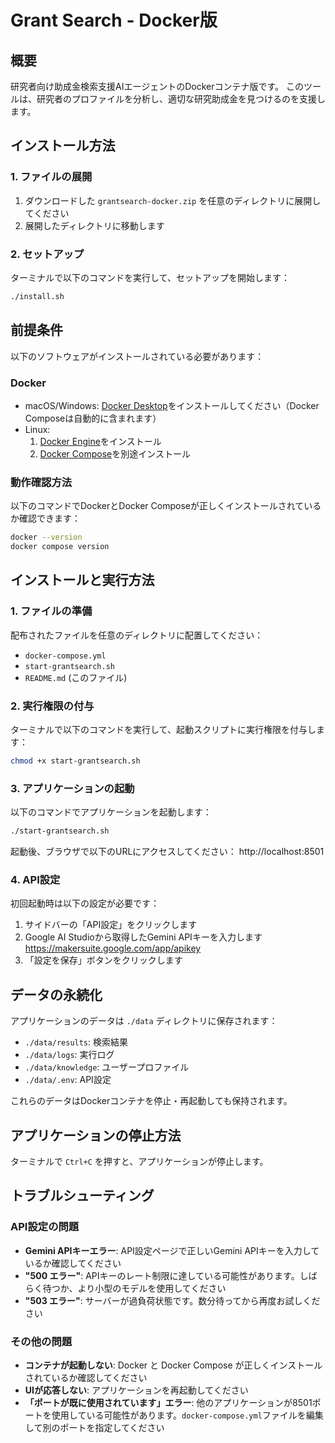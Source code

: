 # Grant Search - Docker版

## 概要

研究者向け助成金検索支援AIエージェントのDockerコンテナ版です。
このツールは、研究者のプロファイルを分析し、適切な研究助成金を見つけるのを支援します。

## インストール方法

### 1. ファイルの展開

1. ダウンロードした `grantsearch-docker.zip` を任意のディレクトリに展開してください
2. 展開したディレクトリに移動します

### 2. セットアップ

ターミナルで以下のコマンドを実行して、セットアップを開始します：

```bash
./install.sh
```

## 前提条件

以下のソフトウェアがインストールされている必要があります：

### Docker
- macOS/Windows: [Docker Desktop](https://www.docker.com/products/docker-desktop/)をインストールしてください（Docker Composeは自動的に含まれます）
- Linux: 
  1. [Docker Engine](https://docs.docker.com/engine/install/)をインストール
  2. [Docker Compose](https://docs.docker.com/compose/install/)を別途インストール

### 動作確認方法
以下のコマンドでDockerとDocker Composeが正しくインストールされているか確認できます：

```bash
docker --version
docker compose version
```

## インストールと実行方法

### 1. ファイルの準備

配布されたファイルを任意のディレクトリに配置してください：
- `docker-compose.yml`
- `start-grantsearch.sh`
- `README.md` (このファイル)

### 2. 実行権限の付与

ターミナルで以下のコマンドを実行して、起動スクリプトに実行権限を付与します：

```bash
chmod +x start-grantsearch.sh
```

### 3. アプリケーションの起動

以下のコマンドでアプリケーションを起動します：

```bash
./start-grantsearch.sh
```

起動後、ブラウザで以下のURLにアクセスしてください：
http://localhost:8501

### 4. API設定

初回起動時は以下の設定が必要です：

1. サイドバーの「API設定」をクリックします
2. Google AI Studioから取得したGemini APIキーを入力します  
   https://makersuite.google.com/app/apikey
3. 「設定を保存」ボタンをクリックします

## データの永続化

アプリケーションのデータは `./data` ディレクトリに保存されます：

- `./data/results`: 検索結果
- `./data/logs`: 実行ログ
- `./data/knowledge`: ユーザープロファイル
- `./data/.env`: API設定

これらのデータはDockerコンテナを停止・再起動しても保持されます。

## アプリケーションの停止方法

ターミナルで `Ctrl+C` を押すと、アプリケーションが停止します。

## トラブルシューティング

### API設定の問題

- **Gemini APIキーエラー**: API設定ページで正しいGemini APIキーを入力しているか確認してください
- **"500 エラー"**: APIキーのレート制限に達している可能性があります。しばらく待つか、より小型のモデルを使用してください
- **"503 エラー"**: サーバーが過負荷状態です。数分待ってから再度お試しください

### その他の問題

- **コンテナが起動しない**: Docker と Docker Compose が正しくインストールされているか確認してください
- **UIが応答しない**: アプリケーションを再起動してください
- **「ポートが既に使用されています」エラー**: 他のアプリケーションが8501ポートを使用している可能性があります。`docker-compose.yml`ファイルを編集して別のポートを指定してください 